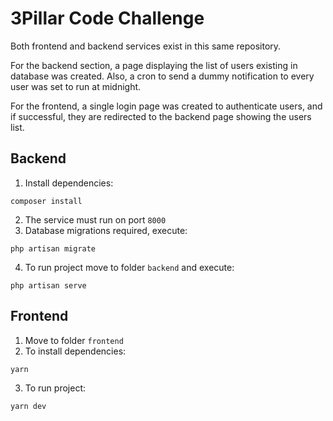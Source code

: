 # 3Pillar Code Challenge

Both frontend and backend services exist in this same repository.

For the backend section, a page displaying the list of users existing in database was created.
Also, a cron to send a dummy notification to every user was set to run at midnight.

For the frontend, a single login page was created to authenticate users, and if successful, they are redirected to the backend page showing the users list.

## Backend

1. Install dependencies:
```
composer install
```
2. The service must run on port ```8000```
3. Database migrations required, execute:
```
php artisan migrate
```
4. To run project move to folder ```backend``` and execute:
```
php artisan serve
```

## Frontend

1. Move to folder ```frontend```
2. To install dependencies:
```
yarn
```
3. To run project:
```
yarn dev
```
